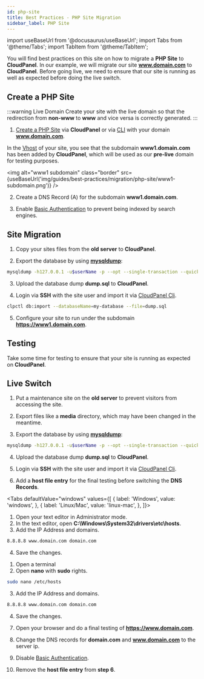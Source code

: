 ```yaml
---
id: php-site
title: Best Practices - PHP Site Migration
sidebar_label: PHP Site
---
```


import useBaseUrl from '@docusaurus/useBaseUrl';
import Tabs from '@theme/Tabs';
import TabItem from '@theme/TabItem';

You will find best practices on this site on how to migrate a **PHP Site** to **CloudPanel**. 
In our example, we will migrate our site **www.domain.com** to **CloudPanel**. 
Before going live, we need to ensure that our site is running as well as expected before doing the live switch.

## Create a PHP Site

:::warning Live Domain
Create your site with the live domain so that the redirection from **non-www** to **www** and vice versa is correctly generated.
:::

1. [Create a PHP Site](../../../../frontend-area/add-site/#create-a-php-site) via **CloudPanel** or via [CLI](../../../../cloudpanel-cli/root-user-commands/#adding-a-php-site) with your domain **www.domain.com**.

In the [Vhost](../../../../frontend-area/vhost) of your site, you see that the subdomain **www1.domain.com** has been added by **CloudPanel**, which will be used as our **pre-live** domain for testing purposes.

<img alt="www1 subdomain" class="border" src={useBaseUrl('img/guides/best-practices/migration/php-site/www1-subdomain.png')} />

2. Create a DNS Record (A) for the subdomain **www1.domain.com**.

3. Enable [Basic Authentication](../../../../frontend-area/security/#basic-authentication) to prevent being indexed by search engines.

## Site Migration

1. Copy your sites files from the **old server** to **CloudPanel**.

2. Export the database by using [**mysqldump**](https://dev.mysql.com/doc/refman/8.0/en/mysqldump.html):

```bash
mysqldump -h127.0.0.1 -u$userName -p --opt --single-transaction --quick $databaseName > dump.sql
```

3. Upload the database dump **dump.sql** to **CloudPanel**.

4. Login via **SSH** with the site user and import it via [CloudPanel Cli](../../../../cloudpanel-cli/site-user-commands/#database-import).

```bash
clpctl db:import --databaseName=my-database --file=dump.sql
```

5. Configure your site to run under the subdomain **https://www1.domain.com**.

## Testing

Take some time for testing to ensure that your site is running as expected on **CloudPanel**.

## Live Switch

1. Put a maintenance site on the **old server** to prevent visitors from accessing the site.

2. Export files like a **media** directory, which may have been changed in the meantime.

3. Export the database by using [**mysqldump**](https://dev.mysql.com/doc/refman/8.0/en/mysqldump.html):

```bash
mysqldump -h127.0.0.1 -u$userName -p --opt --single-transaction --quick $databaseName > dump.sql
```

4. Upload the database dump **dump.sql** to **CloudPanel**.

5. Login via **SSH** with the site user and import it via [CloudPanel Cli](../../../../cloudpanel-cli/site-user-commands/#database-import).

6. Add a **host file entry** for the final testing before switching the **DNS Records**.

<Tabs
defaultValue="windows"
values={[
{ label: 'Windows', value: 'windows', },
{ label: 'Linux/Mac', value: 'linux-mac', },
]}>
<TabItem value="windows">

1. Open your text editor in Administrator mode.
2. In the text editor, open **C:\Windows\System32\drivers\etc\hosts**.
3. Add the IP Address and domains.

```bash
8.8.8.8 www.domain.com domain.com
```

4. Save the changes.

</TabItem>
<TabItem value="linux-mac">

1. Open a terminal
2. Open **nano** with **sudo** rights.

```bash
sudo nano /etc/hosts
```

3. Add the IP Address and domains.

```bash
8.8.8.8 www.domain.com domain.com
```

4. Save the changes.

</TabItem>
</Tabs>

7. Open your browser and do a final testing of **https://www.domain.com**.

8. Change the DNS records for **domain.com** and **www.domain.com** to the server ip.

9. Disable [Basic Authentication](../../../../frontend-area/security/#basic-authentication).

10. Remove the **host file entry** from **step 6**.